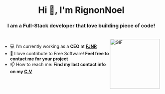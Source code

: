 <h1 align="center">Hi 👋, I'm RignonNoel</h1>
<h3 align="center">I am a Full-Stack developer that love building piece of code!</h3>

<br/>
<img align="right" alt="GIF" height="160px" src="https://media.giphy.com/media/du3J3cXyzhj75IOgvA/giphy.gif" />

- :computer:  I’m currently working as a **CEO** at **[FJNR](https://www.fjnr.ca)**
- 👯 I love contribute to Free Software! **Feel free to contact me for your project**
- 📫 How to reach me: **Find my last contact info on my [C.V](https://rignonnoel.com)**
